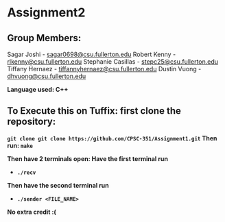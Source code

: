 # Assignment2
## Group Members: <br>
Sagar Joshi - sagar0698@csu.fullerton.edu 
Robert Kenny - rlkenny@csu.fullerton.edu 
Stephanie Casillas - stepc25@csu.fullerton.edu 
Tiffany Hernaez - tiffannyhernaez@csu.fullerton.edu 
Dustin Vuong - dhvuong@csu.fullerton.edu

<b>Language used: C++<b>

## To Execute this on Tuffix: first clone the repository:
`git clone git clone https://github.com/CPSC-351/Assignment1.git`
Then run: `make`

Then have 2 terminals open:
Have the first terminal run
* `./recv`

Then have the second terminal run
* `./sender <FILE_NAME>`

No extra credit :(
